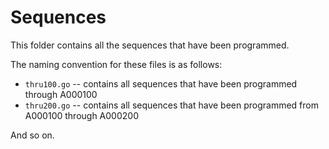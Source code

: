 # Sequences

This folder contains all the sequences that have been programmed.

The naming convention for these files is as follows:

- `thru100.go` -- contains all sequences that have been programmed through A000100
- `thru200.go` -- contains all sequences that have been programmed from A000100 through A000200

And so on.
